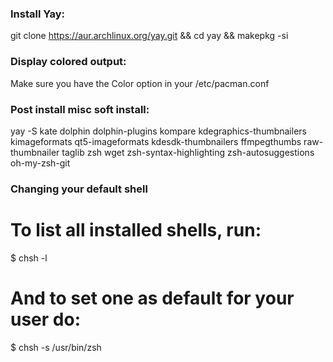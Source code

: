 ### Install Yay:
git clone https://aur.archlinux.org/yay.git && cd yay && makepkg -si

### Display colored output:
Make sure you have the Color option in your /etc/pacman.conf

### Post install misc soft install:
yay -S kate dolphin dolphin-plugins kompare kdegraphics-thumbnailers kimageformats qt5-imageformats kdesdk-thumbnailers ffmpegthumbs raw-thumbnailer taglib zsh wget zsh-syntax-highlighting zsh-autosuggestions oh-my-zsh-git

### Changing your default shell
# To list all installed shells, run:
$ chsh -l
# And to set one as default for your user do:
$ chsh -s /usr/bin/zsh

